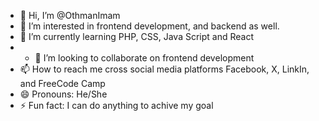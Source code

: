 - 👋 Hi, I’m @OthmanImam
- 👀 I’m interested in frontend development, and backend as well.
- 🌱 I’m currently learning PHP, CSS, Java Script and React
- - 💞️ I’m looking to collaborate on frontend development
- 📫 How to reach me cross social media platforms Facebook, X, LinkIn, and FreeCode Camp
- 😄 Pronouns: He/She
- ⚡ Fun fact: I can do anything to achive my goal

<!---
OthmanImam/OthmanImam is a ✨ special ✨ repository because its `README.md` (this file) appears on your GitHub profile.
You can click the Preview link to take a look at your changes.
--->
